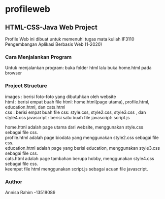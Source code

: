 # profileweb

## HTML-CSS-Java Web Project

Profile Web ini dibuat untuk memenuhi tugas mata kuliah IF3110 Pengembangan Aplikasi Berbasis Web (1-2020)

### Cara Menjalankan Program

Untuk menjalankan program: buka folder html lalu buka home.html pada browser

### Project Structure
images 	   : berisi foto-foto yang dibutuhkan oleh website  
html	   : berisi empat buah file html: home.html(page utama), profile.html, education.html, dan cats.html  
css	   : berisi empat buah file css: style.css, style2.css, style3.css , dan style4.css 
javascript : berisi satu buah file javascript: script.js    

home.html adalah page utama dari website, menggunakan style.css sebagai file css.  
profile.html adalah page biodata yang menggunakan style2.css sebagai file css.  
education.html adalah page yang berisi education, menggunakan style3.css sebagai file css.  
cats.html adalah page tambahan berupa hobby, menggunakan style4.css sebagai file css.  
keempat file html menggunakan script.js sebagai acuan file javascript.

### Author
Annisa Rahim -13518089